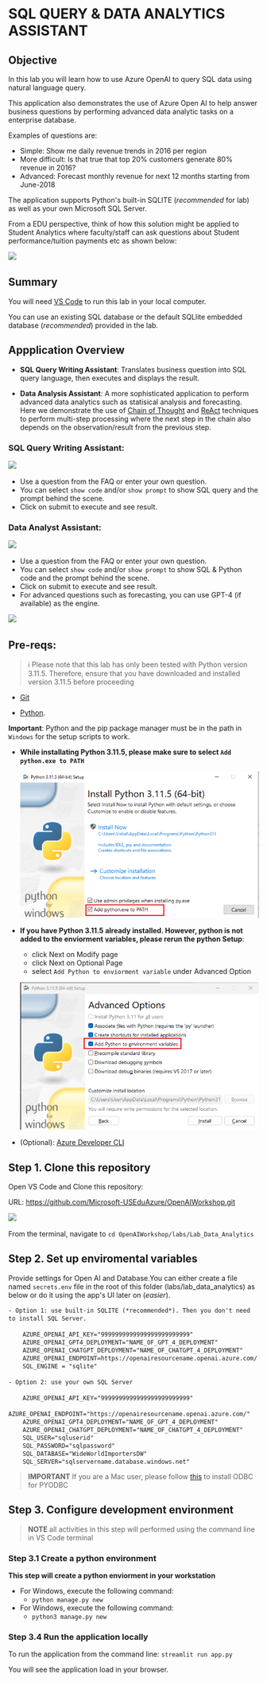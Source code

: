 # SQL QUERY & DATA ANALYTICS ASSISTANT

## Objective

In this lab you will learn how to use Azure OpenAI to query SQL data using natural language query.

This application also demonstrates the use of Azure Open AI to help answer business questions by performing advanced data analytic tasks on a enterprise database.

Examples of questions are:

- Simple: Show me daily revenue trends in 2016  per region
- More difficult: Is that true that top 20% customers generate 80% revenue in 2016?
- Advanced: Forecast monthly revenue for next 12 months starting from June-2018

The application supports Python's built-in SQLITE (*recommended* for lab) as well as your own Microsoft SQL Server.

From a EDU perspective, think of how this solution might be applied to Student Analytics where faculty/staff can ask questions about Student performance/tuition payments etc as shown below:

![](./Images/lab-3-data-1.png)

## Summary

You will need [VS Code](https://code.visualstudio.com/download) to run this lab in your local computer.

You can use an existing SQL database or the default SQLlite embedded database (*recommended*) provided in the lab.

## Appplication Overview

- **SQL Query Writing Assistant**: Translates business question into SQL query language, then executes and displays the result.

- **Data Analysis Assistant**: A more sophisticated application to perform advanced data analytics such as statisical analysis and forecasting. Here we demonstrate the use of [Chain of Thought](https://arxiv.org/abs/2201.11903) and [ReAct](https://arxiv.org/abs/2210.03629) techniques to perform multi-step processing where the next step in the chain also depends on the observation/result from the previous step.

### SQL Query Writing Assistant:

![](./Images/da_assistant2.png)

- Use a question from the FAQ or enter your own question.
- You can select ```show code``` and/or ```show prompt``` to show SQL query and the prompt behind the scene.
- Click on submit to execute and see result.

### Data Analyst Assistant:

![](./Images/da_assistant3.png)

- Use a question from the FAQ or enter your own question.
- You can select ```show code``` and/or ```show prompt``` to show SQL & Python code and the prompt behind the scene.
- Click on submit to execute and see result.
- For advanced questions such as forecasting, you can use GPT-4 (if available) as the engine.

![](./Images/da_assistant4.png)

## Pre-reqs:

> :information_source: Please note that this lab has only been tested with Python version 3.11.5. Therefore, ensure that you have downloaded and installed version 3.11.5 before proceeding 
 
- [Git](https://git-scm.com/downloads)​

- [Python](https://www.python.org/ftp/python/3.11.5/python-3.11.5-amd64.exe).

**Important**: Python and the pip package manager must be in the path in ``Windows`` for the setup scripts to work.

- **While installating Python 3.11.5, please make sure to select ```Add python.exe to PATH```**

    ![](./Images/python3.11_add_to_path.png)

- **If you have Python 3.11.5 already installed. However, python is not added to the enviorment variables, please rerun the python Setup**:
    - click Next on Modify page
    - click Next on Optional Page
    - select ```Add Python to enviorment variable``` under Advanced Option

    ![](./Images//python3.11_fix.png)

- (Optional): [Azure Developer CLI​](https://aka.ms/azure-dev/install)

## Step 1. Clone this repository

Open VS Code and Clone this repository:

URL: https://github.com/Microsoft-USEduAzure/OpenAIWorkshop.git

![](./Images/lab-3-data-2.png)

From the terminal, navigate to ```cd OpenAIWorkshop/labs/Lab_Data_Analytics```

## Step 2. Set up enviromental variables

 Provide settings for Open AI and Database.You can either create a file named `secrets.env` file in the root of this folder (labs/lab_data_analytics) as below or do it using the app's UI later on (*easier*).

    - Option 1: use built-in SQLITE (*recommended*). Then you don't need to install SQL Server.

        AZURE_OPENAI_API_KEY="9999999999999999999999999"
        AZURE_OPENAI_GPT4_DEPLOYMENT="NAME_OF_GPT_4_DEPLOYMENT"
        AZURE_OPENAI_CHATGPT_DEPLOYMENT="NAME_OF_CHATGPT_4_DEPLOYMENT"
        AZURE_OPENAI_ENDPOINT=https://openairesourcename.openai.azure.com/
        SQL_ENGINE = "sqlite"

    - Option 2: use your own SQL Server

        AZURE_OPENAI_API_KEY="9999999999999999999999999"
        AZURE_OPENAI_ENDPOINT="https://openairesourcename.openai.azure.com/"
        AZURE_OPENAI_GPT4_DEPLOYMENT="NAME_OF_GPT_4_DEPLOYMENT"
        AZURE_OPENAI_CHATGPT_DEPLOYMENT="NAME_OF_CHATGPT_4_DEPLOYMENT"
        SQL_USER="sqluserid"
        SQL_PASSWORD="sqlpassword"
        SQL_DATABASE="WideWorldImportersDW"
        SQL_SERVER="sqlservername.database.windows.net"

> **IMPORTANT** If you are a Mac user, please follow [this](https://learn.microsoft.com/en-us/sql/connect/odbc/linux-mac/install-microsoft-odbc-driver-sql-server-macos?view=sql-server-ver16) to install ODBC for PYODBC

## Step 3. Configure development environment

> **NOTE** all activities in this step will performed using the command line in VS Code terminal
    
### Step 3.1 Create a python environment

**This step will create a python enviorment in your workstation**

- For Windows, execute the following command: 
   - ```python manage.py new```
- For Windows, execute the following command:
   - ```python3 manage.py new```

### Step 3.4 Run the application locally

To run the application from the command line: `streamlit run app.py`

You will see the application load in your browser.

